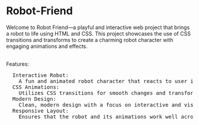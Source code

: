 # Robot-Friend
Welcome to Robot Friend—a playful and interactive web project that brings a robot to life using HTML and CSS. This project showcases the use of CSS transitions and transforms to create a charming robot character with engaging animations and effects.
<br><br>

Features: 
<pre>
  Interactive Robot:
    A fun and animated robot character that reacts to user interactions with smooth CSS transitions and transforms.
  CSS Animations:
    Utilizes CSS transitions for smooth changes and transforms for dynamic movements, giving the robot a lively and responsive appearance.
  Modern Design: 
    Clean, modern design with a focus on interactive and visually appealing elements.
  Responsive Layout:
    Ensures that the robot and its animations work well across various screen sizes and devices.
</pre>
